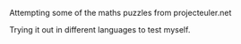 Attempting some of the maths puzzles from projecteuler.net

Trying it out in different languages to test myself.